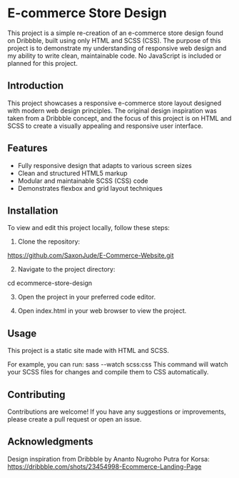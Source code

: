 # E-commerce Store Design

This project is a simple re-creation of an e-commerce store design found on Dribbble, built using only HTML and SCSS (CSS). The purpose of this project is to demonstrate my understanding of responsive web design and my ability to write clean, maintainable code. No JavaScript is included or planned for this project.

## Introduction

This project showcases a responsive e-commerce store layout designed with modern web design principles. The original design inspiration was taken from a Dribbble concept, and the focus of this project is on HTML and SCSS to create a visually appealing and responsive user interface.

## Features

- Fully responsive design that adapts to various screen sizes
- Clean and structured HTML5 markup
- Modular and maintainable SCSS (CSS) code
- Demonstrates flexbox and grid layout techniques

## Installation

To view and edit this project locally, follow these steps:

1. Clone the repository:

https://github.com/SaxonJude/E-Commerce-Website.git

2. Navigate to the project directory:

cd ecommerce-store-design

3. Open the project in your preferred code editor.

4. Open index.html in your web browser to view the project.

## Usage

This project is a static site made with HTML and SCSS.

For example, you can run:
sass --watch scss:css
This command will watch your SCSS files for changes and compile them to CSS automatically.

## Contributing

Contributions are welcome! If you have any suggestions or improvements, please create a pull request or open an issue.

## Acknowledgments

Design inspiration from Dribbble by Ananto Nugroho Putra for Korsa:
https://dribbble.com/shots/23454998-Ecommerce-Landing-Page